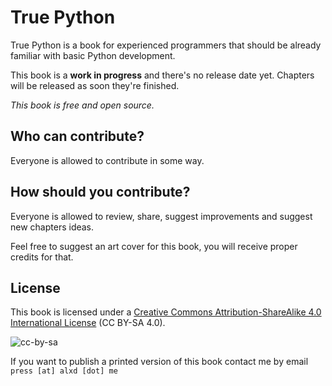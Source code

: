 # True Python

True Python is a book for experienced programmers that should be already familiar with basic Python development.

This book is a **work in progress** and there's no release date yet.
Chapters will be released as soon they're finished.

*This book is free and open source.*

## Who can contribute?

Everyone is allowed to contribute in some way.

## How should you contribute?

Everyone is allowed to review, share, suggest improvements and suggest new chapters ideas.

Feel free to suggest an art cover for this book, you will receive proper credits for that.

## License

This book is licensed under a [Creative Commons Attribution-ShareAlike 4.0 International License](https://creativecommons.org/licenses/by-sa/4.0/) (CC BY-SA 4.0).

![cc-by-sa](https://i.creativecommons.org/l/by-sa/4.0/88x31.png)

If you want to publish a printed version of this book contact me by email `press [at] alxd [dot] me`
